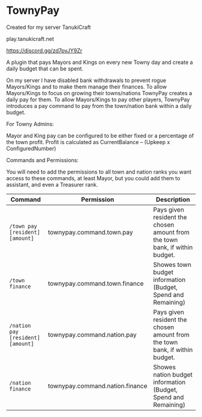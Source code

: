# TownyPay

Created for my server TanukiCraft

play.tanukicraft.net

https://discord.gg/zd7pvJY9Zr

A plugin that pays Mayors and Kings on every new Towny day and create a daily budget that can be spent.

On my server I have disabled bank withdrawals to prevent rogue Mayors/Kings and to make them manage their finances. To allow Mayors/Kings to focus on growing their towns/nations TownyPay creates a daily pay for them.
To allow Mayors/Kings to pay other players, TownyPay introduces a pay command to pay from the town/nation bank within a daily budget.

For Towny Admins:

Mayor and King pay can be configured to be either fixed or a percentage of the town profit.
Profit is calculated as CurrentBalance – (Upkeep x ConfiguredNumber)


Commands and Permissions:

You will need to add the permissions to all town and nation ranks you want access to these commands, at least Mayor, but you could add them to assistant, and even a Treasurer rank.


| Command | Permission | Description |
| ------------------------------------------ | -------------- | --- |
|`/town pay [resident] [amount]` | townypay.command.town.pay | Pays given resident the chosen amount from the town bank, if within budget.|
|`/town finance` | townypay.command.town.finance | Showes town budget information (Budget, Spend and Remaining)|
|`/nation pay [resident] [amount]` | townypay.command.nation.pay | Pays given resident the chosen amount from the town bank, if within budget.|
|`/nation finance` | townypay.command.nation.finance | Showes nation budget information (Budget, Spend and Remaining)|


